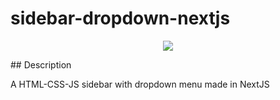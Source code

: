 # sidebar-dropdown-nextjs

<p align="center">
   <img src="http://img.shields.io/static/v1?label=STATUS&message=ALREADY%20DEVELOPED&color=RED&style=for-the-badge" #vitrinedev/>
</p>

<p align="justify">
## Description

A HTML-CSS-JS sidebar with dropdown menu made in NextJS



</p>
